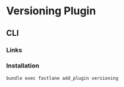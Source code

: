 # Versioning Plugin

## CLI

### Links

### Installation

```sh
bundle exec fastlane add_plugin versioning
```
